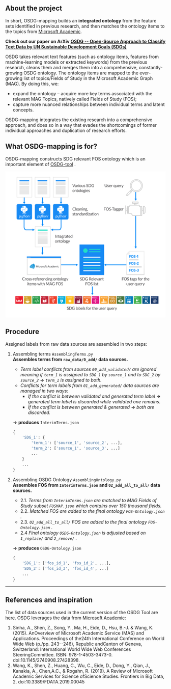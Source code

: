 ## About the project
In short, OSDG-mapping builds an **integrated ontology** from the feature sets identified in previous research, and then matches the ontology items to the topics from [Microsoft Academic](https://academic.microsoft.com/home).

**Check out our paper on ArXiv [OSDG -- Open-Source Approach to Classify Text Data by UN Sustainable Development Goals (SDGs)](https://arxiv.org/abs/2005.14569)**

OSDG takes relevant text features (such as ontology items, features from machine-learning models or extracted keywords) from the previous research, cleans them and merges them into a comprehensive, constantly-growing OSDG ontology. The ontology items are mapped to the ever-growing list of topics/Fields of Study in the Microsoft Academic Graph (MAG).
By doing this, we:
- expand the ontology – acquire more key terms associated with the relevant MAG Topics, natively called Fields of Study (FOS);
- capture more nuanced relationships between individual terms and latent concepts.

OSDG-mapping integrates the existing research into a comprehensive approach, and does so in a way that evades the shortcomings of former individual approaches and duplication of research efforts.

## What OSDG-mapping is for?
OSDG-mapping constructs SDG relevant FOS ontology which is an important element of [OSDG-tool](https://github.com/osdg-ai/osdg-tool) .

<p align="center">
  <img src="/images/Methodology-visual_0511_Updated.png" alt="OSDG_Logo" width="750"/>
</p>


## Procedure

Assigned labels from raw data sources are assembled in two steps:
1. Assembling terms `AssemblingTerms.py`\
**Assembles terms from `raw_data/0_add/` data sources.**
    * *Term label conflicts from sources `00_add_validated/` are ignored meaning if `term_1` is assigned to `SDG_1` by `source_1` and to `SDG_2` by `source_2` **&rarr;** `term_1` is assigned to both.*
    * *Conflicts for term labels from `01_add_generated/` data sources are managed in two ways:* 
        - *If the conflict is between validated and generated term label **&rarr;** generated term label is discarded while validated one remains.*
        - *If the conflict is between generated & generated **&rarr;** both are discarded.*

    **&rarr;** **produces** `InterimTerms.json`
    ```python
    {
        'SDG_1': {
            'term_1': ['source_1', 'source_2', ...],
            'term_2': ['source_1', 'source_3', ...]
            ...
        }
        ...
    }
    ```
2. Assembling OSDG Ontology `AssemblingOntology.py`\
    **Assembles FOS from `InterimTerms.json` and `02_add_all_to_all/` data sources.**
    * 2.1. *Terms from `InterimTerms.json` are matched to  MAG Fields of Study subset `FOSMAP.json` which contains over 150 thousand fields.*
    * 2.2. *Matched FOS are added to the final ontology `FOS-Ontology.json` .*
    * 2.3. *`02_add_all_to_all/` FOS are added to the final ontology `FOS-Ontology.json` .*
    * 2.4 *Final ontology `OSDG-Ontology.json` is adjusted based on `1_replace/` and `2_remove/` .*


    **&rarr;** **produces** `OSDG-Ontology.json`
    ```python
    {
        'SDG_1': ['fos_id_1', 'fos_id_2', ...],
        'SDG_2': ['fos_id_3', 'fos_id_4', ...]
        ...
    }
    ```

 
****



## References and inspiration

The list of data sources used in the current version of the OSDG Tool are [here](https://github.com/osdg-ai/osdg-mapping/blob/master/OSDG_DATA_SOURCES.md). OSDG leverages the data from [Microsoft Academic](https://academic.microsoft.com/home):

1) Sinha, A., Shen, Z., Song, Y., Ma, H., Eide, D., Hsu, B.-J. & Wang, K. (2015). AnOverview of Microsoft Academic Service (MAS) and Applications. Proceedings of the24th International Conference on World Wide Web (p./pp. 243--246), Republic andCanton of Geneva, Switzerland: International World Wide Web Conferences SteeringCommittee. ISBN: 978-1-4503-3473-0. doi:10.1145/2740908.27428398.
2) Wang, K., Shen, Z., Huang, C., Wu, C., Eide, D., Dong, Y., Qian, J., Kanakia, A., Chen,A.C., & Rogahn, R. (2019). A Review of Microsoft Academic Services for Science ofScience Studies. Frontiers in Big Data, 2. doi:10.3389/FDATA.2019.00045
